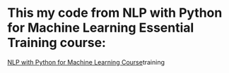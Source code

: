 # This my code from NLP with Python for Machine Learning Essential Training course:
[NLP with Python for Machine Learning Course](https://www.linkedin.com/learning/nlp-with-python-for-machine-learning-essential-)training

